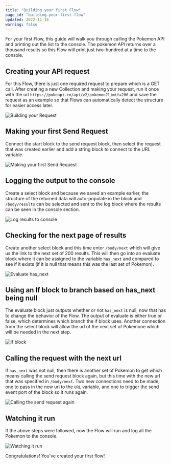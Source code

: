 ```yaml
---
title: "Building your first Flow"
page_id: "building-your-first-flow"
updated: 2022-11-16
warning: false
---
```


For your first Flow, this guide will walk you through calling the Pokemon API and printing out the list to the console. The pokemon API returns over a thousand results so this Flow will print just two-hundred at a time to the console.

## Creating your API request

For this Flow, there is just one required request to prepare which is a GET call. After creating a new Collection and making your request, run it once with the url `https://pokeapi.co/api/v2/pokemon?limit=200` and save the request as an example so that Flows can automatically detect the structure for easier access later.

![Building your Request](https://assets.postman.com/postman-labs-docs/building-your-first-flow/first-api-request.gif)

## Making your first Send Request

Connect the start block to the send request block, then select the request that was created earlier and add a string block to connect to the URL variable.

![Making your first Send Request](https://assets.postman.com/postman-labs-docs/building-your-first-flow/first-send-request.gif)

## Logging the output to the console

Create a select block and because we saved an example earlier, the structure of the returned data will auto-populate in the block and `/body/results` can be selected and sent to the log block where the results can be seen in the console section.

![Log results to console](https://assets.postman.com/postman-labs-docs/building-your-first-flow/first-log-to-console.gif)

## Checking for the next page of results

Create another select block and this time enter `/body/next` which will give us the link to the next set of 200 results. This will then go into an evaluate block where it can be assigned to the variable `has_next` and compared to see if it exists (if it is null that means this was the last set of Pokemon).

![Evaluate has_next](https://assets.postman.com/postman-labs-docs/building-your-first-flow/first-check-for-next-result.gif)

## Using an If block to branch based on has_next being null

The evaluate block just outputs whether or not `has_next` is null, now that has to change the behavior of the Flow. The output of evaluate is either true or false, which determines which branch the if block uses. Another connection from the select block will allow the url of the next set of Pokemone which will be needed in the next step.

![If block](https://assets.postman.com/postman-labs-docs/building-your-first-flow/first-if-block.gif)

## Calling the request with the next url

If `has_next` was not null, then there is another set of Pokemon to get which means calling the send request block again, but this time with the new url that was specified in `/body/next`. Two new connections need to be made, one to pass in the new url to the `URL` variable, and one to trigger the send event port of the block so it runs again.

![Calling the send request again](https://assets.postman.com/postman-labs-docs/building-your-first-flow/first-next-url.gif)

## Watching it run

If the above steps were followed, now the Flow will run and log all the Pokemon to the console.

![Watching it run](https://assets.postman.com/postman-labs-docs/building-your-first-flow/watching-flow-run.gif)

Congratulations! You've created your first flow!
